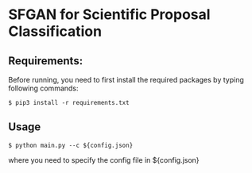 # SFGAN for Scientific Proposal Classification

## Requirements:

Before running, you need to first install the required packages by typing following commands:

```
$ pip3 install -r requirements.txt
```

## Usage

```
$ python main.py --c ${config.json}
```

where you need to specify the config file in ${config.json}
